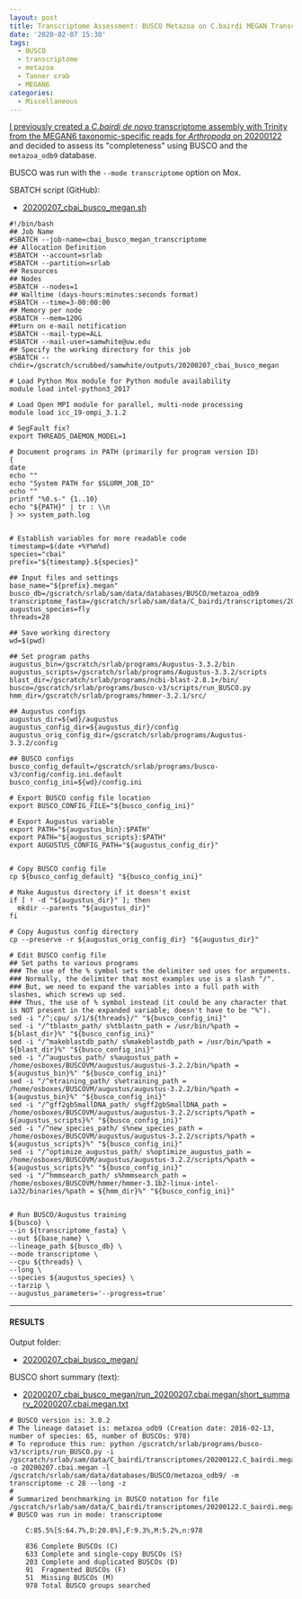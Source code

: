 ```yaml
---
layout: post
title: Transcriptome Assessment: BUSCO Metazoa on C.bairdi MEGAN Transcriptome
date: '2020-02-07 15:30'
tags:
  - BUSCO
  - transcriptome
  - metazoa
  - Tanner crab
  - MEGAN6
categories:
  - Miscellaneous
---
```

[I previously created a _C.bairdi_ _de novo_ transcriptome assembly with Trinity from the MEGAN6 taxonomic-specific reads for _Arthropoda_ on 20200122](https://robertslab.github.io/sams-notebook/2020/01/22/Transcriptome-Assembly-C.bairdi-with-MEGAN6-Taxonomy-specific-Reads-with-Trinity-on-Mox.html) and decided to assess its "completeness" using BUSCO and the `metazoa_odb9` database.

BUSCO was run with the `--mode transcriptome` option on Mox.

SBATCH script (GitHub):

- [20200207_cbai_busco_megan.sh](https://github.com/RobertsLab/sams-notebook/blob/master/sbatch_scripts/20200207_cbai_busco_megan.sh)

```shell
#!/bin/bash
## Job Name
#SBATCH --job-name=cbai_busco_megan_transcriptome
## Allocation Definition
#SBATCH --account=srlab
#SBATCH --partition=srlab
## Resources
## Nodes
#SBATCH --nodes=1
## Walltime (days-hours:minutes:seconds format)
#SBATCH --time=3-00:00:00
## Memory per node
#SBATCH --mem=120G
##turn on e-mail notification
#SBATCH --mail-type=ALL
#SBATCH --mail-user=samwhite@uw.edu
## Specify the working directory for this job
#SBATCH --chdir=/gscratch/scrubbed/samwhite/outputs/20200207_cbai_busco_megan

# Load Python Mox module for Python module availability
module load intel-python3_2017

# Load Open MPI module for parallel, multi-node processing
module load icc_19-ompi_3.1.2

# SegFault fix?
export THREADS_DAEMON_MODEL=1

# Document programs in PATH (primarily for program version ID)
{
date
echo ""
echo "System PATH for $SLURM_JOB_ID"
echo ""
printf "%0.s-" {1..10}
echo "${PATH}" | tr : \\n
} >> system_path.log


# Establish variables for more readable code
timestamp=$(date +%Y%m%d)
species="cbai"
prefix="${timestamp}.${species}"

## Input files and settings
base_name="${prefix}.megan"
busco_db=/gscratch/srlab/sam/data/databases/BUSCO/metazoa_odb9
transcriptome_fasta=/gscratch/srlab/sam/data/C_bairdi/transcriptomes/20200122.C_bairdi.megan.Trinity.fasta
augustus_species=fly
threads=28

## Save working directory
wd=$(pwd)

## Set program paths
augustus_bin=/gscratch/srlab/programs/Augustus-3.3.2/bin
augustus_scripts=/gscratch/srlab/programs/Augustus-3.3.2/scripts
blast_dir=/gscratch/srlab/programs/ncbi-blast-2.8.1+/bin/
busco=/gscratch/srlab/programs/busco-v3/scripts/run_BUSCO.py
hmm_dir=/gscratch/srlab/programs/hmmer-3.2.1/src/

## Augustus configs
augustus_dir=${wd}/augustus
augustus_config_dir=${augustus_dir}/config
augustus_orig_config_dir=/gscratch/srlab/programs/Augustus-3.3.2/config

## BUSCO configs
busco_config_default=/gscratch/srlab/programs/busco-v3/config/config.ini.default
busco_config_ini=${wd}/config.ini

# Export BUSCO config file location
export BUSCO_CONFIG_FILE="${busco_config_ini}"

# Export Augustus variable
export PATH="${augustus_bin}:$PATH"
export PATH="${augustus_scripts}:$PATH"
export AUGUSTUS_CONFIG_PATH="${augustus_config_dir}"


# Copy BUSCO config file
cp ${busco_config_default} "${busco_config_ini}"

# Make Augustus directory if it doesn't exist
if [ ! -d "${augustus_dir}" ]; then
  mkdir --parents "${augustus_dir}"
fi

# Copy Augustus config directory
cp --preserve -r ${augustus_orig_config_dir} "${augustus_dir}"

# Edit BUSCO config file
## Set paths to various programs
### The use of the % symbol sets the delimiter sed uses for arguments.
### Normally, the delimiter that most examples use is a slash "/".
### But, we need to expand the variables into a full path with slashes, which screws up sed.
### Thus, the use of % symbol instead (it could be any character that is NOT present in the expanded variable; doesn't have to be "%").
sed -i "/^;cpu/ s/1/${threads}/" "${busco_config_ini}"
sed -i "/^tblastn_path/ s%tblastn_path = /usr/bin/%path = ${blast_dir}%" "${busco_config_ini}"
sed -i "/^makeblastdb_path/ s%makeblastdb_path = /usr/bin/%path = ${blast_dir}%" "${busco_config_ini}"
sed -i "/^augustus_path/ s%augustus_path = /home/osboxes/BUSCOVM/augustus/augustus-3.2.2/bin/%path = ${augustus_bin}%" "${busco_config_ini}"
sed -i "/^etraining_path/ s%etraining_path = /home/osboxes/BUSCOVM/augustus/augustus-3.2.2/bin/%path = ${augustus_bin}%" "${busco_config_ini}"
sed -i "/^gff2gbSmallDNA_path/ s%gff2gbSmallDNA_path = /home/osboxes/BUSCOVM/augustus/augustus-3.2.2/scripts/%path = ${augustus_scripts}%" "${busco_config_ini}"
sed -i "/^new_species_path/ s%new_species_path = /home/osboxes/BUSCOVM/augustus/augustus-3.2.2/scripts/%path = ${augustus_scripts}%" "${busco_config_ini}"
sed -i "/^optimize_augustus_path/ s%optimize_augustus_path = /home/osboxes/BUSCOVM/augustus/augustus-3.2.2/scripts/%path = ${augustus_scripts}%" "${busco_config_ini}"
sed -i "/^hmmsearch_path/ s%hmmsearch_path = /home/osboxes/BUSCOVM/hmmer/hmmer-3.1b2-linux-intel-ia32/binaries/%path = ${hmm_dir}%" "${busco_config_ini}"


# Run BUSCO/Augustus training
${busco} \
--in ${transcriptome_fasta} \
--out ${base_name} \
--lineage_path ${busco_db} \
--mode transcriptome \
--cpu ${threads} \
--long \
--species ${augustus_species} \
--tarzip \
--augustus_parameters='--progress=true'
```

---

#### RESULTS

Output folder:

- [20200207_cbai_busco_megan/](https://gannet.fish.washington.edu/Atumefaciens/20200207_cbai_busco_megan/)

BUSCO short summary (text):

- [20200207_cbai_busco_megan/run_20200207.cbai.megan/short_summary_20200207.cbai.megan.txt](https://gannet.fish.washington.edu/Atumefaciens/20200207_cbai_busco_megan/run_20200207.cbai.megan/short_summary_20200207.cbai.megan.txt)

```
# BUSCO version is: 3.0.2
# The lineage dataset is: metazoa_odb9 (Creation date: 2016-02-13, number of species: 65, number of BUSCOs: 978)
# To reproduce this run: python /gscratch/srlab/programs/busco-v3/scripts/run_BUSCO.py -i /gscratch/srlab/sam/data/C_bairdi/transcriptomes/20200122.C_bairdi.megan.Trinity.fasta -o 20200207.cbai.megan -l /gscratch/srlab/sam/data/databases/BUSCO/metazoa_odb9/ -m transcriptome -c 28 --long -z
#
# Summarized benchmarking in BUSCO notation for file /gscratch/srlab/sam/data/C_bairdi/transcriptomes/20200122.C_bairdi.megan.Trinity.fasta
# BUSCO was run in mode: transcriptome

	C:85.5%[S:64.7%,D:20.8%],F:9.3%,M:5.2%,n:978

	836	Complete BUSCOs (C)
	633	Complete and single-copy BUSCOs (S)
	203	Complete and duplicated BUSCOs (D)
	91	Fragmented BUSCOs (F)
	51	Missing BUSCOs (M)
	978	Total BUSCO groups searched
```
